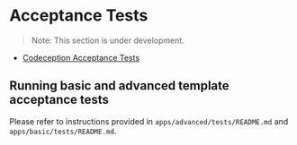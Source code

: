 Acceptance Tests
================

> Note: This section is under development.

- [Codeception Acceptance Tests](http://codeception.com/docs/03-AcceptanceTests)

Running basic and advanced template acceptance tests
----------------------------------------------------

Please refer to instructions provided in `apps/advanced/tests/README.md` and `apps/basic/tests/README.md`.
